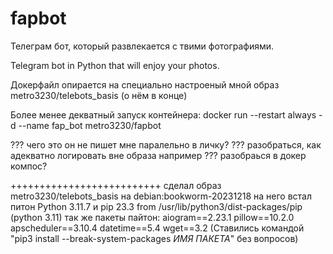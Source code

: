 # fapbot
Телеграм бот, который развлекается с твими фотографиями. 

Telegram bot in Python that will enjoy your photos.





Докерфайл опирается на специально настроеный мной образ metro3230/telebots_basis  (о нём в конце)

Более менее декватный запуск контейнера:
docker run --restart always -d --name fap_bot metro3230/fapbot

??? чего это он не пишет мне паралельно в личку? 
??? разобраться, как адекватно логировать вне образа например 
??? разобраься в докер компос?


 


++++++++++++++++++++++++++
сделал образ metro3230/telebots_basis на debian:bookworm-20231218
на него встал питон Python 3.11.7
и pip 23.3 from /usr/lib/python3/dist-packages/pip (python 3.11)
    так же пакеты пайтон:
     aiogram==2.23.1
     pillow==10.2.0
     apscheduler==3.10.4
     datetime==5.4
     wget==3.2
(Cтавились командой "pip3 install --break-system-packages *ИМЯ ПАКЕТА*" без вопросов)